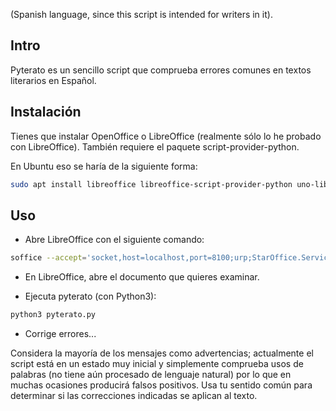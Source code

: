 (Spanish language, since this script is intended for writers in it).

## Intro

Pyterato es un sencillo script que comprueba errores comunes en textos
literarios en Español.

## Instalación

Tienes que instalar OpenOffice o LibreOffice (realmente sólo lo he probado con 
LibreOffice). También requiere el paquete script-provider-python.

En Ubuntu eso se haría de la siguiente forma:

```bash
sudo apt install libreoffice libreoffice-script-provider-python uno-libs3 python3-uno python3
```

## Uso

- Abre LibreOffice con el siguiente comando:

```bash
soffice --accept='socket,host=localhost,port=8100;urp;StarOffice.Service'
```

- En LibreOffice, abre el documento que quieres examinar.

- Ejecuta pyterato (con Python3):

```bash
python3 pyterato.py
```

- Corrige errores...

Considera la mayoría de los mensajes como advertencias; actualmente el script
está en un estado muy inicial y simplemente comprueba usos de palabras (no tiene
aún procesado de lenguaje natural) por lo que en muchas ocasiones producirá falsos
positivos. Usa tu sentido común para determinar si las correcciones indicadas se
aplican al texto.
